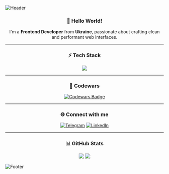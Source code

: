 ![Header](https://capsule-render.vercel.app/api?type=waving&color=0:0f0f0f,100:222222&height=200&section=header&text=Frontend%20Developer&fontColor=ffffff&fontSize=40&fontAlignY=35&desc=Building%20modern%20web%20apps%20with%20Next.js%20and%20TypeScript&descAlignY=55)

<div align="center">

### 👋 Hello World!  
I'm a **Frontend Developer** from **Ukraine**, passionate about crafting clean and performant web interfaces.  

---

### ⚡ Tech Stack

<p align="center">
  <img src="https://skillicons.dev/icons?i=html,css,tailwind,typescript,vite,react,nextjs,zustand,graphql,vercel" />
</p>

---

### 🧠 Codewars
<a href="https://www.codewars.com/users/虛弱的">
  <img src="https://www.codewars.com/users/虛弱的/badges/large" alt="Codewars Badge">
</a>

---

### 🌐 Connect with me

[![Telegram](https://img.shields.io/badge/Telegram-0f0f0f?style=for-the-badge&logo=telegram&logoColor=white)](https://t.me/Askeladd_dev)
[![LinkedIn](https://img.shields.io/badge/LinkedIn-0f0f0f?style=for-the-badge&logo=linkedin&logoColor=white)](https://www.linkedin.com/in/%D0%B0%D0%BB%D0%B5%D0%BA%D1%81%D0%B5%D0%B9-%D1%81%D1%82%D0%B0%D1%81%D0%BE%D0%B2%D1%81%D0%BA%D0%B8%D0%B9-512879332/)

---

### 📊 GitHub Stats

<p align="center">
  <img src="https://github-readme-stats.vercel.app/api?username=ТВОЙ_НИК&show_icons=true&theme=transparent&hide_border=true&hide_title=true&card_width=500" />
  <img src="https://github-readme-streak-stats.herokuapp.com/?user=ТВОЙ_НИК&theme=transparent&hide_border=true" />
</p>

</div>

![Footer](https://capsule-render.vercel.app/api?type=waving&color=0:0f0f0f,100:222222&height=120&section=footer)
